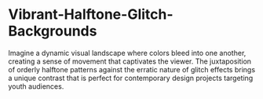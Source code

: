 # Vibrant-Halftone-Glitch-Backgrounds
Imagine a dynamic visual landscape where colors bleed into one another, creating a sense of movement that captivates the viewer. The juxtaposition of orderly halftone patterns against the erratic nature of glitch effects brings a unique contrast that is perfect for contemporary design projects targeting youth audiences.
